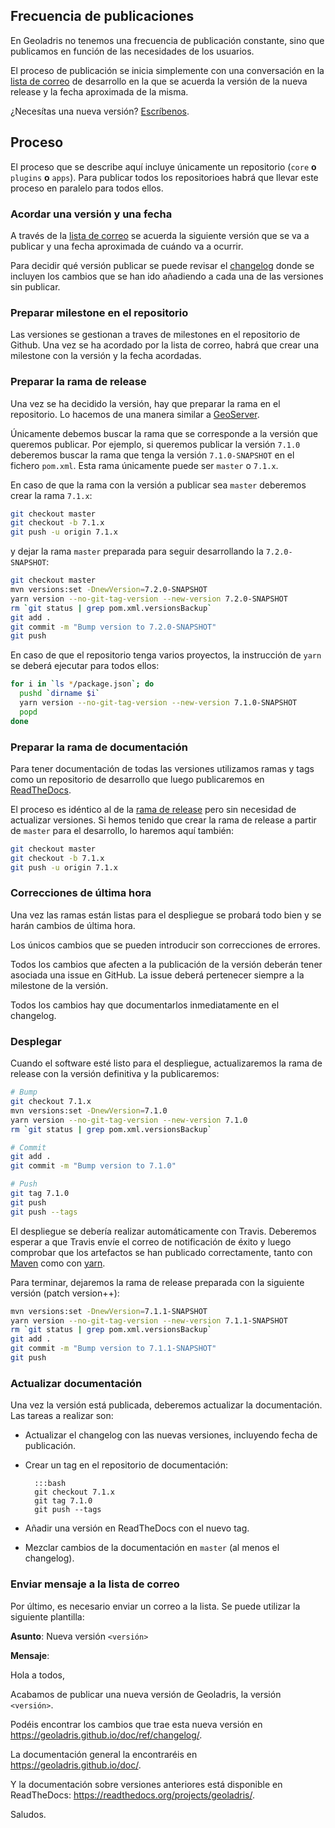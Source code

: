 ## Frecuencia de publicaciones

En Geoladris no tenemos una frecuencia de publicación constante, sino que publicamos en función de las necesidades de los usuarios.

El proceso de publicación se inicia simplemente con una conversación en la [lista de correo](contribute.md#lista-de-correo) de desarrollo en la que se acuerda la versión de la nueva release y la fecha aproximada de la misma.

¿Necesítas una nueva versión? [Escríbenos](contribute.md#lista-de-correo).

## Proceso

El proceso que se describe aquí incluye únicamente un repositorio (`core` **o** `plugins` **o** `apps`). Para publicar todos los repositorioes habrá que llevar este proceso en paralelo para todos ellos.

### Acordar una versión y una fecha

A través de la [lista de correo](contribute.md#lista-de-correo) se acuerda la siguiente versión que se va a publicar y una fecha aproximada de cuándo va a ocurrir.

Para decidir qué versión publicar se puede revisar el [changelog](../ref/changelog.md) donde se incluyen los cambios que se han ido añadiendo a cada una de las versiones sin publicar.

### Preparar milestone en el repositorio

Las versiones se gestionan a traves de milestones en el repositorio de Github. Una vez se ha acordado por la lista de correo, habrá que crear una milestone con la versión y la fecha acordadas.

### Preparar la rama de release

Una vez se ha decidido la versión, hay que preparar la rama en el repositorio. Lo hacemos de una manera similar a [GeoServer](http://docs.geoserver.org/stable/en/developer/release-guide/index.html#if-you-are-cutting-the-first-rc-of-a-series-create-the-stable-branch).

Únicamente debemos buscar la rama que se corresponde a la versión que queremos publicar. Por ejemplo, si queremos publicar la versión `7.1.0` deberemos buscar la rama que tenga la versión `7.1.0-SNAPSHOT` en el fichero `pom.xml`. Esta rama únicamente puede ser `master` o `7.1.x`.

En caso de que la rama con la versión a publicar sea `master` deberemos crear la rama `7.1.x`:

```bash
git checkout master
git checkout -b 7.1.x
git push -u origin 7.1.x
```

y dejar la rama `master` preparada para seguir desarrollando la `7.2.0-SNAPSHOT`:

```bash
git checkout master
mvn versions:set -DnewVersion=7.2.0-SNAPSHOT
yarn version --no-git-tag-version --new-version 7.2.0-SNAPSHOT
rm `git status | grep pom.xml.versionsBackup`
git add .
git commit -m "Bump version to 7.2.0-SNAPSHOT"
git push
```

En caso de que el repositorio tenga varios proyectos, la instrucción de `yarn` se deberá ejecutar para todos ellos:

```bash
for i in `ls */package.json`; do
  pushd `dirname $i`
  yarn version --no-git-tag-version --new-version 7.1.0-SNAPSHOT
  popd
done
```

### Preparar la rama de documentación

Para tener documentación de todas las versiones utilizamos ramas y tags como un repositorio de desarrollo que luego publicaremos en [ReadTheDocs](https://readthedocs.org/projects/geoladris/).

El proceso es idéntico al de la [rama de release](#preparar-la-rama-de-release) pero sin necesidad de actualizar versiones. Si hemos tenido que crear la rama de release a partir de `master` para el desarrollo, lo haremos aquí también:

```bash
git checkout master
git checkout -b 7.1.x
git push -u origin 7.1.x
```

### Correcciones de última hora

Una vez las ramas están listas para el despliegue se probará todo bien y se harán cambios de última hora.

Los únicos cambios que se pueden introducir son correcciones de errores.

Todos los cambios que afecten a la publicación de la versión deberán tener asociada una issue en GitHub. La issue deberá pertenecer siempre a la milestone de la versión.

Todos los cambios hay que documentarlos inmediatamente en el changelog.

### Desplegar

Cuando el software esté listo para el despliegue, actualizaremos la rama de release con la versión definitiva y la publicaremos:

```bash
# Bump
git checkout 7.1.x
mvn versions:set -DnewVersion=7.1.0
yarn version --no-git-tag-version --new-version 7.1.0
rm `git status | grep pom.xml.versionsBackup`

# Commit
git add .
git commit -m "Bump version to 7.1.0"

# Push
git tag 7.1.0
git push
git push --tags
```

El despliegue se debería realizar automáticamente con Travis. Deberemos esperar a que Travis envíe el correo de notificación de éxito y luego comprobar que los artefactos se han publicado correctamente, tanto con [Maven](nullisland.geomati.co:8082/repository/releases/org/geoladris) como con [yarn](https://www.npmjs.com/search?q=geoladris).

Para terminar, dejaremos la rama de release preparada con la siguiente versión (patch version++):

```bash
mvn versions:set -DnewVersion=7.1.1-SNAPSHOT
yarn version --no-git-tag-version --new-version 7.1.1-SNAPSHOT
rm `git status | grep pom.xml.versionsBackup`
git add .
git commit -m "Bump version to 7.1.1-SNAPSHOT"
git push
```

### Actualizar documentación

Una vez la versión está publicada, deberemos actualizar la documentación. Las tareas a realizar son:

* Actualizar el changelog con las nuevas versiones, incluyendo fecha de publicación.

* Crear un tag en el repositorio de documentación:

        :::bash
        git checkout 7.1.x
        git tag 7.1.0
        git push --tags


* Añadir una versión en ReadTheDocs con el nuevo tag.

* Mezclar cambios de la documentación en `master` (al menos el changelog).

### Enviar mensaje a la lista de correo

Por último, es necesario enviar un correo a la lista. Se puede utilizar la siguiente plantilla:

**Asunto**: Nueva versión `<versión>`

**Mensaje**:

Hola a todos,

Acabamos de publicar una nueva versión de Geoladris, la versión `<versión>`.

Podéis encontrar los cambios que trae esta nueva versión en https://geoladris.github.io/doc/ref/changelog/.

La documentación general la encontraréis en https://geoladris.github.io/doc/.

Y la documentación sobre versiones anteriores está disponible en ReadTheDocs: https://readthedocs.org/projects/geoladris/.

Saludos.

